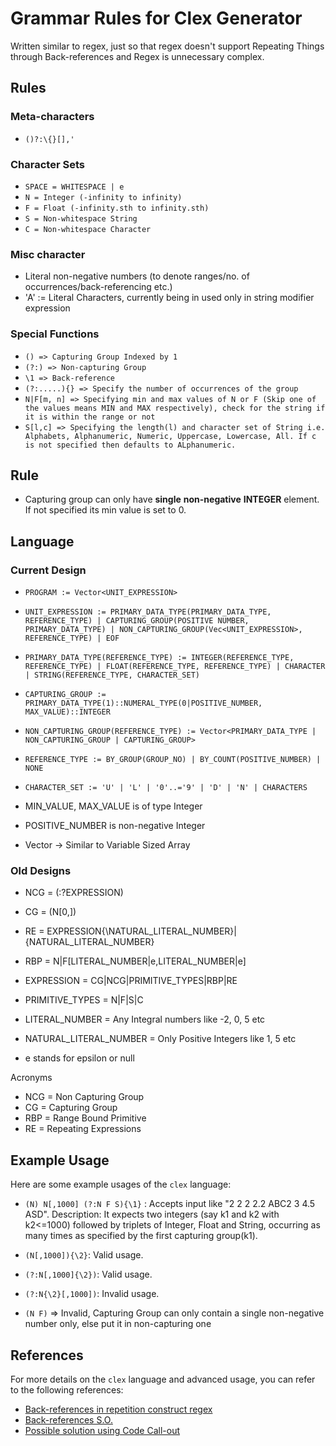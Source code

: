 # Grammar Rules for Clex Generator

Written similar to regex, just so that regex doesn't support Repeating Things through Back-references and Regex is unnecessary complex.

## Rules

### Meta-characters

- `()?:\{}[],'`

### Character Sets

- `SPACE = WHITESPACE | e`
- `N = Integer (-infinity to infinity)`
- `F = Float (-infinity.sth to infinity.sth)`
- `S = Non-whitespace String`
- `C = Non-whitespace Character`

### Misc character
- Literal non-negative numbers (to denote ranges/no. of occurrences/back-referencing etc.)
- 'A' := Literal Characters, currently being in used only in string modifier expression

### Special Functions

- `() => Capturing Group Indexed by 1`
- `(?:) => Non-capturing Group`
- `\1 => Back-reference`
- `(?:.....){} => Specify the number of occurrences of the group`
- `N|F[m, n] => Specifying min and max values of N or F (Skip one of the values means MIN and MAX respectively), check for the string if it is within the range or not`
- `S[l,c] => Specifying the length(l) and character set of String i.e. Alphabets, Alphanumeric, Numeric, Uppercase, Lowercase, All. If c is not specified then defaults to ALphanumeric.`

## Rule
- Capturing group can only have **single** **non-negative** **INTEGER** element. If not specified its min value is set to 0.

## Language

### Current Design

- `PROGRAM := Vector<UNIT_EXPRESSION>`

- `UNIT_EXPRESSION := PRIMARY_DATA_TYPE(PRIMARY_DATA_TYPE, REFERENCE_TYPE) | CAPTURING_GROUP(POSITIVE NUMBER, PRIMARY_DATA_TYPE) | NON_CAPTURING_GROUP(Vec<UNIT_EXPRESSION>, REFERENCE_TYPE) | EOF`

- `PRIMARY_DATA_TYPE(REFERENCE_TYPE) := INTEGER(REFERENCE_TYPE, REFERENCE_TYPE) | FLOAT(REFERENCE_TYPE, REFERENCE_TYPE) | CHARACTER | STRING(REFERENCE_TYPE, CHARACTER_SET)`

- `CAPTURING_GROUP := PRIMARY_DATA_TYPE(1)::NUMERAL_TYPE(0|POSITIVE_NUMBER, MAX_VALUE)::INTEGER`

- `NON_CAPTURING_GROUP(REFERENCE_TYPE) := Vector<PRIMARY_DATA_TYPE | NON_CAPTURING_GROUP | CAPTURING_GROUP>`

- `REFERENCE_TYPE := BY_GROUP(GROUP_NO) | BY_COUNT(POSITIVE_NUMBER) | NONE`

- `CHARACTER_SET := 'U' | 'L' | '0'..='9' | 'D' | 'N' | CHARACTERS` 

- MIN_VALUE, MAX_VALUE is of type Integer 
- POSITIVE_NUMBER is non-negative Integer
- Vector -> Similar to Variable Sized Array

### Old Designs
- NCG = (:?EXPRESSION)
- CG = (N[0,])
- RE = EXPRESSION{\NATURAL_LITERAL_NUMBER}|{NATURAL_LITERAL_NUMBER}
- RBP = N|F[LITERAL_NUMBER|e,LITERAL_NUMBER|e]
- EXPRESSION = CG|NCG|PRIMITIVE_TYPES|RBP|RE
- PRIMITIVE_TYPES = N|F|S|C

- LITERAL_NUMBER = Any Integral numbers like -2, 0, 5 etc
- NATURAL_LITERAL_NUMBER = Only Positive Integers like 1, 5 etc
- e stands for epsilon or null

Acronyms
- NCG = Non Capturing Group
- CG = Capturing Group
- RBP = Range Bound Primitive
- RE = Repeating Expressions

## Example Usage

Here are some example usages of the `clex` language:

- `(N) N[,1000] (?:N F S){\1}` : Accepts input like "2 2 2 2.2 ABC2 3 4.5 ASD".
                          Description: It expects two integers (say k1 and k2 with k2<=1000) followed by triplets of Integer, Float and String, occurring as many times as specified by the first capturing group(k1).

- `(N[,1000]){\2}`: Valid usage.

- `(?:N[,1000]{\2})`: Valid usage.

- `(?:N{\2}[,1000])`: Invalid usage.

- `(N F)` => Invalid, Capturing Group can only contain a single non-negative number only, else put it in non-capturing one

## References

For more details on the `clex` language and advanced usage, you can refer to the following references:

- [Back-references in repetition construct regex](https://stackoverflow.com/questions/3407696/using-a-regex-back-reference-in-a-repetition-construct-n)
- [Back-references S.O.](https://stackoverflow.com/questions/29728622/regex-with-backreference-as-repetition-count)
- [Possible solution using Code Call-out](https://stackoverflow.com/questions/29728622/regex-with-backreference-as-repetition-count/61898415#61898415)